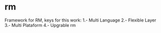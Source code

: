 # rm
Framework for RM, keys for this work: 
1.- Multi Language
2.- Flexible Layer
3.- Multi Plataform
4.- Upgrable
rm
